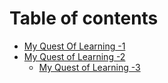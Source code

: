 # Table of contents

* [My Quest Of Learning -1](README.md)
* [My Quest of Learning -2](my-quest-of-learning-2/README.md)
  * [My Quest of Learning -3](my-quest-of-learning-2/my-quest-of-learning-3.md)

